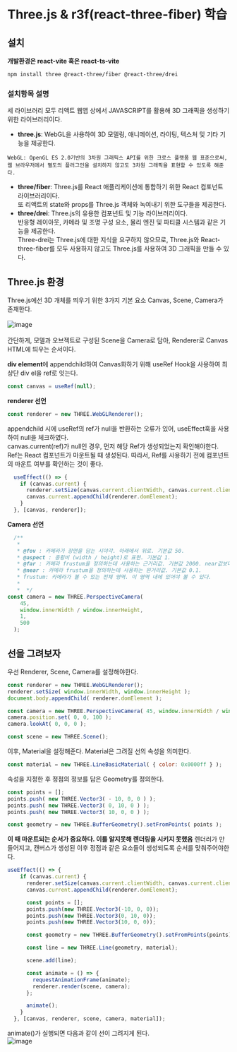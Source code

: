 # Three.js & r3f(react-three-fiber) 학습

## 설치 ##
**개발환경은 react-vite 혹은 react-ts-vite**
```bash
npm install three @react-three/fiber @react-three/drei
```
### 설치항목 설명
세 라이브러리 모두 리액트 웹앱 상에서 JAVASCRIPT를 활용해 3D 그래픽을 생성하기 위한 라이브러리이다.
- **three.js**: WebGL을 사용하여 3D 모델링, 애니메이션, 라이팅, 텍스처 및 기타 기능을 제공한다.
```
WebGL: OpenGL ES 2.0기반의 3차원 그래픽스 API를 위한 크로스 플랫폼 웹 표준으로써, 
웹 브라우저에서 별도의 플러그인을 설치하지 않고도 3차원 그래픽을 표현할 수 있도록 해준다.
```
- **three/fiber**: Three.js를 React 애플리케이션에 통합하기 위한 React 컴포넌트 라이브러리이다. <br/> 
또 리액트의 state와 props를 Three.js 객체와 녹여내기 위한 도구들을 제공한다.
- **three/drei**: Three.js의 유용한 컴포넌트 및 기능 라이브러리이다. <br />
반응형 레이아웃, 카메라 및 조명 구성 요소, 물리 엔진 및 파티클 시스템과 같은 기능을 제공한다.<br/>
Three-drei는 Three.js에 대한 지식을 요구하지 않으므로, Three.js와 React-three-fiber를 모두 사용하지 않고도 Three.js를 사용하여 3D 그래픽을 만들 수 있다.

## Three.js 환경
Three.js에선 3D 개체를 띄우기 위한 3가지 기본 요소 Canvas, Scene, Camera가 존재한다.
 <br/>
  <br/>
![image](https://user-images.githubusercontent.com/110171787/220534567-57c92a9a-d06b-49b0-826e-119438ac7413.png)
<br/> 
<br />
간단하게, 모델과 오브젝트로 구성된 Scene을 Camera로 담아, Renderer로 Canvas HTML에 띄우는 순서이다.


**div element**에 appendchild하여 Canvas화하기 위해 useRef Hook을 사용하여 최상단 div el을 ref로 잇는다.
```javascript
const canvas = useRef(null);
```

**renderer 선언**
```javascript
const renderer = new THREE.WebGLRenderer();
```
appendchild 시에 useRef의 ref가 null을 반환하는 오류가 있어, useEffect훅을 사용하여 null을 체크하였다.<br/>
canvas.current(ref)가 null인 경우, 먼저 해당 Ref가 생성되었는지 확인해야한다.<br/>
Ref는 React 컴포넌트가 마운트될 때 생성된다. 따라서, Ref를 사용하기 전에 컴포넌트의 마운트 여부를 확인하는 것이 좋다.<br/>

```javascript
  useEffect(() => {
    if (canvas.current) {
      renderer.setSize(canvas.current.clientWidth, canvas.current.clientHeight);
      canvas.current.appendChild(renderer.domElement);
    }
  }, [canvas, renderer]);
```

**Camera 선언**
```javascript
  /**
   * 
   * @fov : 카메라가 장면을 담는 시야각. 아래에서 위로. 기본값 50.
   * @aspect : 종횡비 (width / height)로 표현. 기본값 1.
   * @far : 카메라 frustum을 정의하는데 사용하는 근거리값. 기본값 2000. near값보다 커야함 
   * @near : 카메라 frustum을 정의하는데 사용하는 원거리값. 기본값 0.1.
   * frustum: 카메라가 볼 수 있는 전체 영역. 이 영역 내에 있어야 볼 수 있다.
   *
   *  */
const camera = new THREE.PerspectiveCamera(
    45,
    window.innerWidth / window.innerHeight,
    1,
    500
  );
```

## 선을 그려보자
우선 Renderer, Scene, Camera를 설정해야한다.
```js
const renderer = new THREE.WebGLRenderer();
renderer.setSize( window.innerWidth, window.innerHeight );
document.body.appendChild( renderer.domElement );

const camera = new THREE.PerspectiveCamera( 45, window.innerWidth / window.innerHeight, 1, 500 );
camera.position.set( 0, 0, 100 );
camera.lookAt( 0, 0, 0 );

const scene = new THREE.Scene();
```
이후, Material을 설정해준다. Material은 그려질 선의 속성을 의미한다.

```js
const material = new THREE.LineBasicMaterial( { color: 0x0000ff } );
```
속성을 지정한 후 정점의 정보를 담은 Geometry를 정의한다.
```js
const points = [];
points.push( new THREE.Vector3( - 10, 0, 0 ) );
points.push( new THREE.Vector3( 0, 10, 0 ) );
points.push( new THREE.Vector3( 10, 0, 0 ) );

const geometry = new THREE.BufferGeometry().setFromPoints( points );
```

**이 때 마운트되는 순서가 중요하다. 이를 알지못해 렌더링을 시키지 못했음**
렌더러가 만들어지고, 캔버스가 생성된 이후 정점과 같은 요소들이 생성되도록 순서를 맞춰주어야한다.

```js
useEffect(() => {
    if (canvas.current) {
      renderer.setSize(canvas.current.clientWidth, canvas.current.clientHeight);
      canvas.current.appendChild(renderer.domElement);

      const points = [];
      points.push(new THREE.Vector3(-10, 0, 0));
      points.push(new THREE.Vector3(0, 10, 0));
      points.push(new THREE.Vector3(10, 0, 0));

      const geometry = new THREE.BufferGeometry().setFromPoints(points);

      const line = new THREE.Line(geometry, material);

      scene.add(line);

      const animate = () => {
        requestAnimationFrame(animate);
        renderer.render(scene, camera);
      };

      animate();
    }
  }, [canvas, renderer, scene, camera, material]);
 ```
 animate()가 실행되면 다음과 같이 선이 그려지게 된다. <br/>
 ![image](https://user-images.githubusercontent.com/110171787/220545354-ad7bcb87-b84b-41dd-a1b3-c88f835d475a.png)

